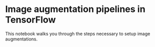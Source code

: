 # Image augmentation pipelines in TensorFlow

This notebook walks you through the steps necessary to setup image augmentations.
